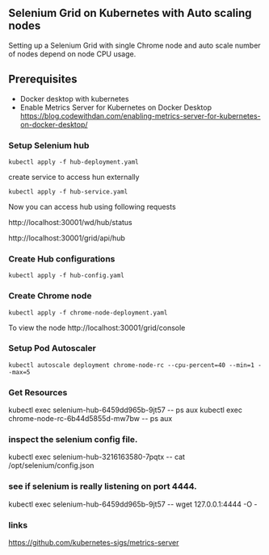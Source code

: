 ## Selenium Grid on Kubernetes with Auto scaling nodes

Setting up a Selenium Grid with single Chrome node and auto scale number of nodes depend on node CPU usage.

## Prerequisites 
* Docker desktop with kubernetes
* Enable Metrics Server for Kubernetes on Docker Desktop 
    https://blog.codewithdan.com/enabling-metrics-server-for-kubernetes-on-docker-desktop/


### Setup Selenium hub

```
kubectl apply -f hub-deployment.yaml
```

create service to access hun externally

```
kubectl apply -f hub-service.yaml
```

Now you can access hub using following requests

http://localhost:30001/wd/hub/status

http://localhost:30001/grid/api/hub

### Create Hub configurations

```
kubectl apply -f hub-config.yaml
```

### Create Chrome node 

```
kubectl apply -f chrome-node-deployment.yaml
```

To view the node http://localhost:30001/grid/console

### Setup Pod Autoscaler

```
kubectl autoscale deployment chrome-node-rc --cpu-percent=40 --min=1 --max=5

```



### Get Resources
kubectl exec selenium-hub-6459dd965b-9jt57 -- ps aux
kubectl exec chrome-node-rc-6b44d5855d-mw7bw -- ps aux

### inspect the selenium config file.
kubectl exec selenium-hub-3216163580-7pqtx -- cat /opt/selenium/config.json

### see if selenium is really listening on port 4444.
kubectl exec selenium-hub-6459dd965b-9jt57 -- wget 127.0.0.1:4444 -O -



### links
https://github.com/kubernetes-sigs/metrics-server


